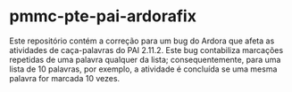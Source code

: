 pmmc-pte-pai-ardorafix
======================

Este repositório contém a correção para um bug do Ardora que afeta as atividades de caça-palavras do PAI 2.11.2. Este bug contabiliza marcações repetidas de uma palavra qualquer da lista; consequentemente, para uma lista de 10 palavras, por exemplo, a atividade é concluída se uma mesma palavra for marcada 10 vezes.
